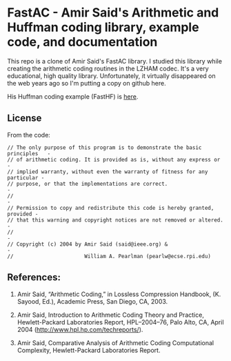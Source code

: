 # FastAC - Amir Said's Arithmetic and Huffman coding library, example code, and documentation

This repo is a clone of Amir Said's FastAC library. I studied this library while creating the arithmetic coding routines in the LZHAM codec. It's a very educational, high quality library. Unfortunately, it virtually disappeared on the web years ago so I'm putting a copy on github here.

His Huffman coding example (FastHF) is [here](https://github.com/richgel999/fasthf).

## License

From the code:
```
// The only purpose of this program is to demonstrate the basic principles   -
// of arithmetic coding. It is provided as is, without any express or        -
// implied warranty, without even the warranty of fitness for any particular -
// purpose, or that the implementations are correct.                         -
//                                                                           -
// Permission to copy and redistribute this code is hereby granted, provided -
// that this warning and copyright notices are not removed or altered.       -
//                                                                           -
// Copyright (c) 2004 by Amir Said (said@ieee.org) &                         -
//                       William A. Pearlman (pearlw@ecse.rpi.edu)   
```

## References:

1. Amir Said, “Arithmetic Coding,” in Lossless Compression Handbook, (K. Sayood, Ed.), Academic Press, San Diego, CA, 2003.

2. Amir Said, Introduction to Arithmetic Coding Theory and Practice, Hewlett-Packard Laboratories Report, HPL–2004–76, Palo Alto, CA, April 2004 (http://www.hpl.hp.com/techreports/).

3. Amir Said, Comparative Analysis of Arithmetic Coding Computational Complexity,
Hewlett-Packard Laboratories Report.
